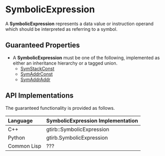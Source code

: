 SymbolicExpression
====================

A **SymbolicExpression** represents a data value or instruction
operand which should be interpreted as referring to a symbol.



Guaranteed Properties
---------------------

- A **SymbolicExpression** must be one of the following, implemented
  as either an inheritance hierarchy or a tagged union.
  - [SymStackConst](SymStackConst.md)
  - [SymAddrConst](SymAddrConst.md)
  - [SymAddrAddr](SymAddrAddr.md)




API Implementations
--------------------

The guaranteed functionality is provided as follows.

| Language    | SymbolicExpression Implementation |
|:------------|:----------------------------------|
| C++         | gtirb::SymbolicExpression         |
| Python      | gtirb.SymbolicExpression          |
| Common Lisp | ???                               |

